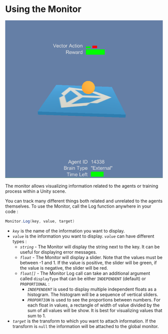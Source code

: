 # Using the Monitor

![Monitor](images/monitor.png)

The monitor allows visualizing information related to the agents or training process within a Unity scene. 

You can track many different things both related and unrelated to the agents themselves. To use the Monitor, call the Log function anywhere in your code :

```csharp
Monitor.Log(key, value, target)
```

 * *`key`* is the name of the information you want to display.
 * *`value`* is the information you want to display. *`value`* can have different types : 
   * *`string`* - The Monitor will display the string next to the key. It can be useful for displaying error messages.
   * *`float`* - The Monitor will display a slider. Note that the values must be between -1 and 1. If the value is positive, the slider will be green, if the value is negative, the slider will be red.
   * *`float[]`* - The Monitor Log call can take an additional argument called `displayType` that can be either `INDEPENDENT` (default) or `PROPORTIONAL` :
   		* *`INDEPENDENT`* is used to display multiple independent floats as a histogram. The histogram will be a sequence of vertical sliders.
   		* *`PROPORTION`* is used to see the proportions between numbers. For each float in values, a rectangle of width of value divided by the sum of all values will be show. It is best for visualizing values that sum to 1.
 * *`target`* is the transform to which you want to attach information. If the transform is `null` the information will be attached to the global monitor.
